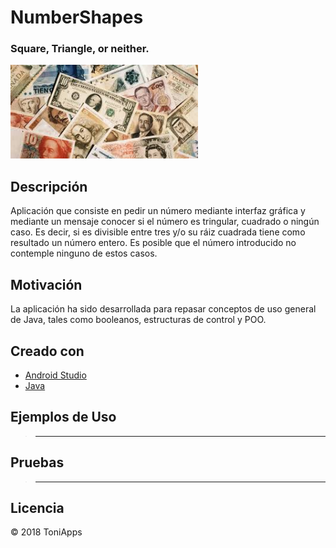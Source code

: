# NumberShapes
### Square, Triangle, or neither.

<img src="https://github.com/Antonio1138/Conversor_Moneda/blob/master/app/src/main/res/drawable/currency.jpeg" alt="notes"
  width="300" height="150"/>

## Descripción

Aplicación que consiste en pedir un número mediante interfaz gráfica y mediante un mensaje conocer si el número es tringular, cuadrado o ningún caso. Es decir, si es divisible entre tres y/o su ráiz cuadrada tiene como resultado un número entero. Es posible que el número introducido no contemple ninguno de estos casos.


## Motivación
La aplicación ha sido desarrollada para repasar conceptos de uso general de Java, tales como booleanos, estructuras de control y POO.

## Creado con
- [Android Studio](https://developer.android.com/studio/)
- [Java](https://www.java.com/es/download/)


## Ejemplos de Uso
>------

## Pruebas
>------


## Licencia
:copyright: 2018 ToniApps
